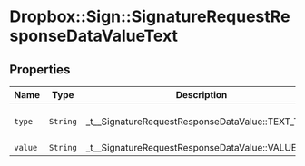 # Dropbox::Sign::SignatureRequestResponseDataValueText



## Properties

| Name | Type | Description | Notes |
| ---- | ---- | ----------- | ----- |
| `type` | ```String``` |  _t__SignatureRequestResponseDataValue::TEXT_TYPE  |  [default to 'text'] |
| `value` | ```String``` |  _t__SignatureRequestResponseDataValue::VALUE  |  |

